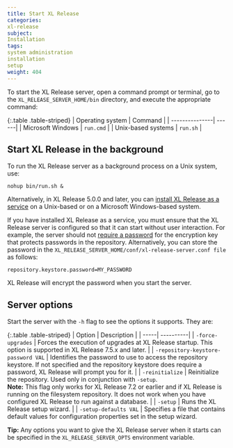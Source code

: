 ```yaml
---
title: Start XL Release
categories:
xl-release
subject:
Installation
tags:
system administration
installation
setup
weight: 404
---
```


To start the XL Release server, open a command prompt or terminal, go to the `XL_RELEASE_SERVER_HOME/bin` directory, and execute the appropriate command:

{:.table .table-striped}
| Operating system | Command |
| ---------------| ------|
| Microsoft Windows | `run.cmd` |
| Unix-based systems | `run.sh` |

## Start XL Release in the background

To run the XL Release server as a background process on a Unix system, use:

    nohup bin/run.sh &

Alternatively, in XL Release 5.0.0 and later, you can [install XL Release as a service](/xl-release/how-to/install-xl-release-as-a-service.html) on a Unix-based or on a Microsoft Windows-based system.

If you have installed XL Release as a service, you must ensure that the XL Release server is configured so that it can start without user interaction. For example, the server should not [require a password](/xl-release/how-to/install-xl-release.html#step-4-provide-a-password-for-the-encryption-key) for the encryption key that protects passwords in the repository. Alternatively, you can store the password in the `XL_RELEASE_SERVER_HOME/conf/xl-release-server.conf file` as follows:

    repository.keystore.password=MY_PASSWORD

XL Release will encrypt the password when you start the server.

## Server options

Start the server with the `-h` flag to see the options it supports. They are:

{:.table .table-striped}
| Option | Description |
| -----| ----------|
| `-force-upgrades` | Forces the execution of upgrades at XL Release startup. This option is supported in XL Release 7.5.x and later. |
| `-repository-keystore-password VAL` | Identifies the password to use to access the repository keystore. If not specified and the repository keystore does require a password, XL Release will prompt you for it. |
| `-reinitialize` | Reinitialize the repository. Used only in conjunction with `-setup`.<br />**Note:** This flag only works for XL Release 7.2 or earlier and if XL Release is running on the filesystem repository. It does not work when you have configured XL Release to run against a database. |
| `-setup` | Runs the XL Release setup wizard. |
| `-setup-defaults VAL` | Specifies a file that contains default values for configuration properties set in the setup wizard.

**Tip:** Any options you want to give the XL Release server when it starts can be specified in the `XL_RELEASE_SERVER_OPTS` environment variable.
